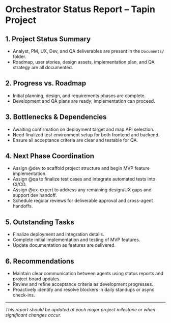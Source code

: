 # Orchestrator Status Report – Tapin Project

## 1. Project Status Summary
- Analyst, PM, UX, Dev, and QA deliverables are present in the `Documents/` folder.
- Roadmap, user stories, design assets, implementation plan, and QA strategy are all documented.

## 2. Progress vs. Roadmap
- Initial planning, design, and requirements phases are complete.
- Development and QA plans are ready; implementation can proceed.

## 3. Bottlenecks & Dependencies
- Awaiting confirmation on deployment target and map API selection.
- Need finalized test environment setup for both frontend and backend.
- Ensure all acceptance criteria are clear and testable for QA.

## 4. Next Phase Coordination
- Assign @dev to scaffold project structure and begin MVP feature implementation.
- Assign @qa to finalize test cases and integrate automated tests into CI/CD.
- Assign @ux-expert to address any remaining design/UX gaps and support dev handoff.
- Schedule regular reviews for deliverable approval and cross-agent handoffs.

## 5. Outstanding Tasks
- Finalize deployment and integration details.
- Complete initial implementation and testing of MVP features.
- Update documentation as features are delivered.

## 6. Recommendations
- Maintain clear communication between agents using status reports and project board updates.
- Review and refine acceptance criteria as development progresses.
- Proactively identify and resolve blockers in daily standups or async check-ins.

---

*This report should be updated at each major project milestone or when significant changes occur.*
